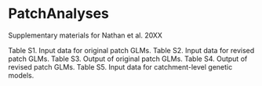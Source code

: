 # PatchAnalyses
Supplementary materials for Nathan et al. 20XX

Table S1. Input data for original patch GLMs.
Table S2. Input data for revised patch GLMs.
Table S3. Output of original patch GLMs.
Table S4. Output of revised patch GLMs.
Table S5. Input data for catchment-level genetic models.
